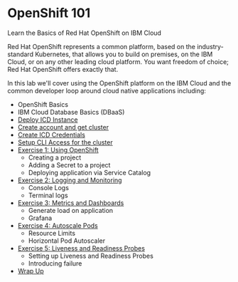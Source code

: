 # OpenShift 101

Learn the Basics of Red Hat OpenShift on IBM Cloud

Red Hat OpenShift represents a common platform, based on the industry-standard Kubernetes, that allows you to build on premises, on the IBM Cloud, or on any other leading cloud platform. You want freedom of choice; Red Hat OpenShift offers exactly that.

In this lab we'll cover using the OpenShift platform on the IBM Cloud and the common developer loop around cloud native applications including:

* OpenShift Basics
* IBM Cloud Database Basics (DBaaS)
* [Deploy ICD Instance](ICD.md)
* [Create account and get cluster](GETSTARTED.md)
* [Create ICD Credentials](CREATE_CREDS.md)
* [Setup CLI Access for the cluster](exercise-0/README.md)
* [Exercise 1: Using OpenShift](exercise-1/README.md)
   * Creating a project
   * Adding a Secret to a project
   * Deploying application via Service Catalog
* [Exercise 2: Logging and Monitoring](exercise-2/README.md)
   * Console Logs
   * Terminal logs 
* [Exercise 3: Metrics and Dashboards](exercise-3/README.md)
   * Generate load on application
   * Grafana
* [Exercise 4: Autoscale Pods](exercise-4/README.md)
   * Resource Limits
   * Horizontal Pod Autoscaler
* [Exercise 5: Liveness and Readiness Probes](exercise-5/README.md)
   * Setting up Liveness and Readiness Probes
   * Introducing failure 
* [Wrap Up](WRAP_UP.md)

